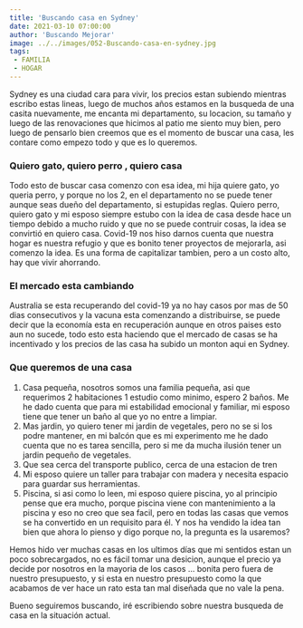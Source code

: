 ```yaml
---
title: 'Buscando casa en Sydney'
date: 2021-03-10 07:00:00
author: 'Buscando Mejorar'
image: ../../images/052-Buscando-casa-en-sydney.jpg
tags:
 - FAMILIA
 - HOGAR
---
```

Sydney es una ciudad cara para vivir, los precios estan subiendo mientras escribo estas lineas, luego de muchos años estamos en la busqueda de una casita nuevamente, me encanta mi departamento, su locacion, su tamaño y luego de las renovaciones que hicimos al patio me siento muy bien, pero luego de pensarlo bien creemos que es el momento de buscar una casa, les contare como empezo todo y que es lo queremos.

### Quiero gato, quiero perro , quiero casa

Todo esto de buscar casa comenzo con esa idea, mi hija quiere gato, yo queria perro, y porque no los 2, en el departamento no se puede tener aunque seas dueño del departamento, si estupidas reglas.
Quiero perro, quiero gato y mi esposo siempre estubo con la idea de casa desde hace un tiempo debido a mucho ruido y que no se puede contruir cosas, la idea se convirtió en quiero casa. Covid-19 nos hiso darnos cuenta que nuestra hogar es nuestra refugio y que es bonito tener proyectos de mejorarla, asi comenzo la idea. Es una forma de capitalizar tambien, pero a un costo alto, hay que vivir ahorrando.

### El mercado esta cambiando

Australia se esta recuperando del covid-19 ya no hay casos por mas de 50 dias consecutivos y la vacuna esta comenzando a distribuirse, se puede decir que la economía esta en recuperación aunque en otros paises esto aun no sucede, todo esto esta haciendo que el mercado de casas se ha incentivado y los precios de las casa ha subido un monton aqui en Sydney.

### Que queremos de una casa

1. Casa pequeña, nosotros somos una familia pequeña, asi que requerimos 2 habitaciones 1 estudio como minimo, espero 2 baños. Me he dado cuenta que para mi estabilidad emocional y familiar, mi esposo tiene que tener un baño al que yo no entre a limpiar.
2. Mas jardin, yo quiero tener mi jardin de vegetales, pero no se si los podre mantener, en mi balcón que es mi experimento me he dado cuenta que no es tarea sencilla, pero si me da mucha ilusión tener un jardin pequeño de vegetales.
3. Que sea cerca del transporte publico, cerca de una estacion de tren
4. Mi esposo quiere un taller para trabajar con madera y necesita espacio para guardar sus herramientas.
5. Piscina, si asi como lo leen, mi esposo quiere piscina, yo al principio pense que era mucho, porque piscina viene con mantenimiento a la piscina y eso no creo que sea facil, pero en todas las casas que vemos se ha convertido en un requisito para él. Y nos ha vendido la idea tan bien que ahora lo pienso y digo porque no, la pregunta es la usaremos?

Hemos hido ver muchas casas en los ultimos días que mi sentidos estan un poco sobrecargados, no es fácil tomar una desicion, aunque el precio ya decide por nosotros en la mayoria de los casos ... bonita pero fuera de nuestro presupuesto, y si esta en nuestro presupuesto como la que acabamos de ver hace un rato esta tan mal diseñada que no vale la pena.

Bueno seguiremos buscando, iré escribiendo sobre nuestra busqueda de casa en la situación actual.

